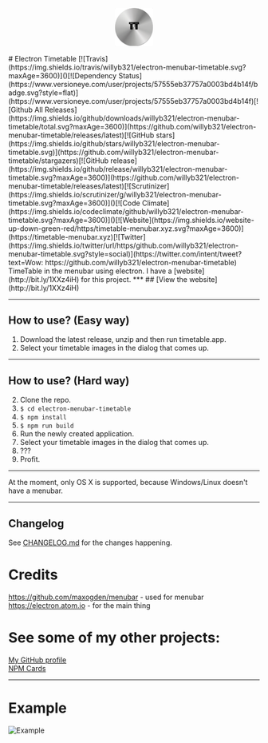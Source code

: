 <p align="center">
  <img src="./TTIcon.png" width=15% height=15%/>
</p>
# Electron Timetable [![Travis](https://img.shields.io/travis/willyb321/electron-menubar-timetable.svg?maxAge=3600)]()[![Dependency Status](https://www.versioneye.com/user/projects/57555eb37757a0003bd4b14f/badge.svg?style=flat)](https://www.versioneye.com/user/projects/57555eb37757a0003bd4b14f)[![Github All Releases](https://img.shields.io/github/downloads/willyb321/electron-menubar-timetable/total.svg?maxAge=3600)](https://github.com/willyb321/electron-menubar-timetable/releases/latest)[![GitHub stars](https://img.shields.io/github/stars/willyb321/electron-menubar-timetable.svg)](https://github.com/willyb321/electron-menubar-timetable/stargazers)[![GitHub release](https://img.shields.io/github/release/willyb321/electron-menubar-timetable.svg?maxAge=3600)](https://github.com/willyb321/electron-menubar-timetable/releases/latest)[![Scrutinizer](https://img.shields.io/scrutinizer/g/willyb321/electron-menubar-timetable.svg?maxAge=3600)]()[![Code Climate](https://img.shields.io/codeclimate/github/willyb321/electron-menubar-timetable.svg?maxAge=3600)]()[![Website](https://img.shields.io/website-up-down-green-red/https/timetable-menubar.xyz.svg?maxAge=3600)](https://timetable-menubar.xyz)[![Twitter](https://img.shields.io/twitter/url/https/github.com/willyb321/electron-menubar-timetable.svg?style=social)](https://twitter.com/intent/tweet?text=Wow: https://github.com/willyb321/electron-menubar-timetable)
TimeTable in the menubar using electron. I have a [website](http://bit.ly/1XXz4iH) for this project.
***  
## [View the website](http://bit.ly/1XXz4iH)  

***  
## How to use? (Easy way)  

1. Download the latest release, unzip and then run timetable.app.  
2. Select your timetable images in the dialog that comes up.  
***  

## How to use? (Hard way)  
2. Clone the repo.  
3. ```$ cd electron-menubar-timetable```  
4. ```$ npm install```  
5. ```$ npm run build```  
6. Run the newly created application.  
7. Select your timetable images in the dialog that comes up.  
8. ???  
9. Profit.  

***  
At the moment, only OS X is supported, because Windows/Linux doesn't have a menubar.  

***  

## Changelog  
See [CHANGELOG.md](https://github.com/willyb321/electron-menubar-timetable/blob/master/CHANGELOG.md) for the changes happening.  

# Credits
<https://github.com/maxogden/menubar> - used for menubar  
<https://electron.atom.io> - for the main thing

# See some of my other projects:
[My GitHub profile](https://github.com/willyb321)  
[NPM Cards](https://github.com/willyb321/npm_cards)  
[]()  

***
# Example
![Example](/example.gif "Example")




